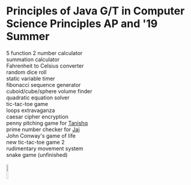 <h1> Principles of Java G/T in Computer Science Principles AP and '19 Summer </h1>
<div> 5 function 2 number calculator </div>
<div> summation calculator </div>
<div> Fahrenheit to Celsius converter </div>
<div> random dice roll </div>
<div> static variable timer </div>
<div> fibonacci sequence generator </div>
<div> cuboid/cube/sphere volume finder </div>
<div> quadratic equation solver </div>
<div> tic-tac-toe game </div>
<div> loops extravaganza </div>
<div> caesar cipher encryption </div>
<div> penny pitching game for <a href="https://github.com/tanishq-ahuja">Tanishq</a> </div>
<div> prime number checker for <a href="https://github.com/jtdoshi">Jai</a> </div>
<div> John Conway's game of life </div>
<div> new tic-tac-toe game 2 </div>
<div> rudimentary movement system </div>
<div> snake game (unfinished) </div>
<br>
<img height = "10%" width = "10%" src= "https://upload.wikimedia.org/wikipedia/en/thumb/3/30/Java_programming_language_logo.svg/1200px-Java_programming_language_logo.svg.png"> 
